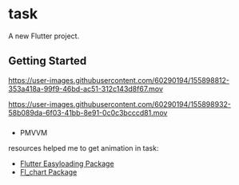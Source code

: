 # task

A new Flutter project.

## Getting Started


https://user-images.githubusercontent.com/60290194/155898812-353a418a-99f9-46bd-ac51-312c143d8f67.mov


https://user-images.githubusercontent.com/60290194/155898932-58b089da-6f03-41bb-8e91-0c0c3bcccd81.mov

### <a name="Applying"></a>
- PMVVM



resources helped me to get animation in task:
- [Flutter Easyloading Package](https://pub.dev/packages/flutter_easyloading)
- [Fl_chart Package](https://pub.dev/packages/fl_chart)

